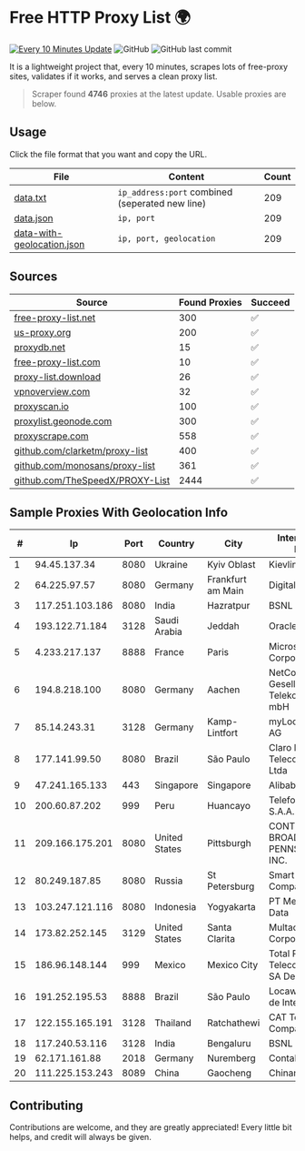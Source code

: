 
# Free HTTP Proxy List 🌍

[![Every 10 Minutes Update](https://github.com/mertguvencli/http-proxy-list/actions/workflows/main.yml/badge.svg?branch=main)](https://github.com/mertguvencli/http-proxy-list/actions/workflows/main.yml)
![GitHub](https://img.shields.io/github/license/mertguvencli/http-proxy-list)
![GitHub last commit](https://img.shields.io/github/last-commit/mertguvencli/http-proxy-list)

It is a lightweight project that, every 10 minutes, scrapes lots of free-proxy sites, validates if it works, and serves a clean proxy list.


> Scraper found **4746** proxies at the latest update. Usable proxies are below.

## Usage

Click the file format that you want and copy the URL.


|File|Content|Count|
|----|-------|-----|
|[data.txt](https://raw.githubusercontent.com/mertguvencli/http-proxy-list/main/proxy-list/data.txt)|`ip_address:port` combined (seperated new line)|209|
|[data.json](https://raw.githubusercontent.com/mertguvencli/http-proxy-list/main/proxy-list/data.json)|`ip, port`|209|
|[data-with-geolocation.json](https://raw.githubusercontent.com/mertguvencli/http-proxy-list/main/proxy-list/data-with-geolocation.json)|`ip, port, geolocation`|209|

## Sources

|Source|Found Proxies|Succeed|
|------|-------------|-------|
|[free-proxy-list.net](https://free-proxy-list.net)|300|✅|
|[us-proxy.org](https://www.us-proxy.org)|200|✅|
|[proxydb.net](http://proxydb.net)|15|✅|
|[free-proxy-list.com](https://free-proxy-list.com/?page=&port=&type%5B%5D=http&type%5B%5D=https&up_time=0&search=Search)|10|✅|
|[proxy-list.download](https://www.proxy-list.download/HTTP)|26|✅|
|[vpnoverview.com](https://vpnoverview.com/privacy/anonymous-browsing/free-proxy-servers)|32|✅|
|[proxyscan.io](https://www.proxyscan.io)|100|✅|
|[proxylist.geonode.com](https://proxylist.geonode.com/api/proxy-list?limit=300&page=1&sort_by=lastChecked&sort_type=desc&protocols=http,https)|300|✅|
|[proxyscrape.com](https://api.proxyscrape.com/v2/?request=displayproxies&protocol=http&timeout=10000&country=all&ssl=all&anonymity=all)|558|✅|
|[github.com/clarketm/proxy-list](https://raw.githubusercontent.com/clarketm/proxy-list/master/proxy-list-raw.txt)|400|✅|
|[github.com/monosans/proxy-list](https://raw.githubusercontent.com/monosans/proxy-list/main/proxies/http.txt)|361|✅|
|[github.com/TheSpeedX/PROXY-List](https://raw.githubusercontent.com/TheSpeedX/PROXY-List/master/http.txt)|2444|✅|


## Sample Proxies With Geolocation Info

|#|Ip|Port|Country|City|Internet Service Provider|
|-|--|----|-------|----|-------------------------|
|1|94.45.137.34|8080|Ukraine|Kyiv Oblast|Kievline LLC|
|2|64.225.97.57|8080|Germany|Frankfurt am Main|DigitalOcean, LLC|
|3|117.251.103.186|8080|India|Hazratpur|BSNL Internet|
|4|193.122.71.184|3128|Saudi Arabia|Jeddah|Oracle Corporation|
|5|4.233.217.137|8888|France|Paris|Microsoft Corporation|
|6|194.8.218.100|8080|Germany|Aachen|NetCologne Gesellschaft fur Telekommunikation mbH|
|7|85.14.243.31|3128|Germany|Kamp-Lintfort|myLoc managed IT AG|
|8|177.141.99.50|8080|Brazil|São Paulo|Claro NXT Telecomunicacoes Ltda|
|9|47.241.165.133|443|Singapore|Singapore|Alibaba.com LLC|
|10|200.60.87.202|999|Peru|Huancayo|Telefonica del Peru S.A.A.|
|11|209.166.175.201|8080|United States|Pittsburgh|CONTINENTAL BROADBAND PENNSYLVANIA, INC.|
|12|80.249.187.85|8080|Russia|St Petersburg|Smart Telecom Company|
|13|103.247.121.116|8080|Indonesia|Yogyakarta|PT Media Sarana Data|
|14|173.82.252.145|3129|United States|Santa Clarita|Multacom Corporation|
|15|186.96.148.144|999|Mexico|Mexico City|Total Play Telecomunicaciones SA De CV|
|16|191.252.195.53|8888|Brazil|São Paulo|Locaweb Serviços de Internet S/A|
|17|122.155.165.191|3128|Thailand|Ratchathewi|CAT Telecom Public Company Limited|
|18|117.240.53.116|3128|India|Bengaluru|BSNL Internet|
|19|62.171.161.88|2018|Germany|Nuremberg|Contabo GmbH|
|20|111.225.153.243|8089|China|Gaocheng|Chinanet|



## Contributing

Contributions are welcome, and they are greatly appreciated! Every
little bit helps, and credit will always be given.

